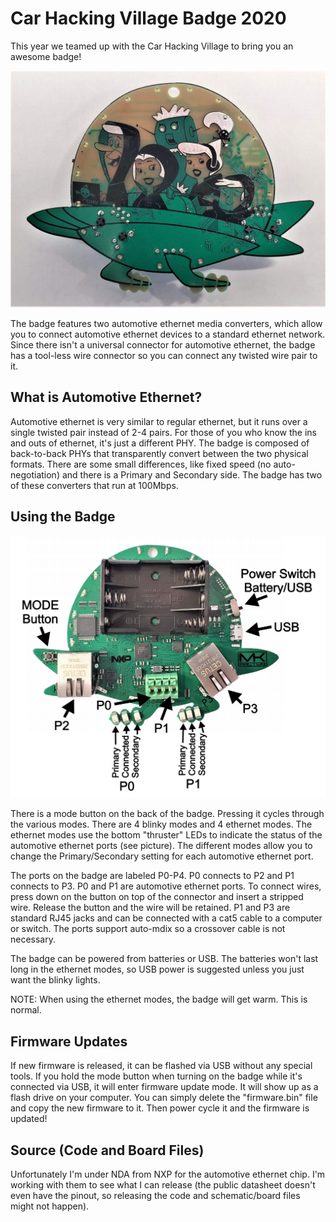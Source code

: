 # Car Hacking Village Badge 2020

This year we teamed up with the Car Hacking Village to bring you an awesome badge!

![Badge Front](/images/front.png)

The badge features two automotive ethernet media converters, which allow you to connect automotive ethernet devices to a standard ethernet network. Since there isn't a universal connector for automotive ethernet, the badge has a tool-less wire connector so you can connect any twisted wire pair to it.


## What is Automotive Ethernet?

Automotive ethernet is very similar to regular ethernet, but it runs over a single twisted pair instead of 2-4 pairs. For those of you who know the ins and outs of ethernet, it's just a different PHY. The badge is composed of back-to-back PHYs that transparently convert between the two physical formats. There are some small differences, like fixed speed (no auto-negotiation) and there is a Primary and Secondary side. The badge has two of these converters that run at 100Mbps. 

## Using the Badge

![Badge Back](/images/back.png)

There is a mode button on the back of the badge. Pressing it cycles through the various modes. There are 4 blinky modes and 4 ethernet modes. The ethernet modes use the bottom "thruster" LEDs to indicate the status of the automotive ethernet ports (see picture). The different modes allow you to change the Primary/Secondary setting for each automotive ethernet port.

The ports on the badge are labeled P0-P4. P0 connects to P2 and P1 connects to P3. P0 and P1 are automotive ethernet ports. To connect wires, press down on the button on top of the connector and insert a stripped wire. Release the button and the wire will be retained. P1 and P3 are standard RJ45 jacks and can be connected with a cat5 cable to a computer or switch. The ports support auto-mdix so a crossover cable is not necessary.

The badge can be powered from batteries or USB. The batteries won't last long in the ethernet modes, so USB power is suggested unless you just want the blinky lights.

NOTE: When using the ethernet modes, the badge will get warm. This is normal.

## Firmware Updates

If new firmware is released, it can be flashed via USB without any special tools. If you hold the mode button when turning on the badge while it's connected via USB, it will enter firmware update mode. It will show up as a flash drive on your computer. You can simply delete the "firmware.bin" file and copy the new firmware to it. Then power cycle it and the firmware is updated!

## Source (Code and Board Files)

Unfortunately I'm under NDA from NXP for the automotive ethernet chip. I'm working with them to see what I can release (the public datasheet doesn't even have the pinout, so releasing the code and schematic/board files might not happen). 
